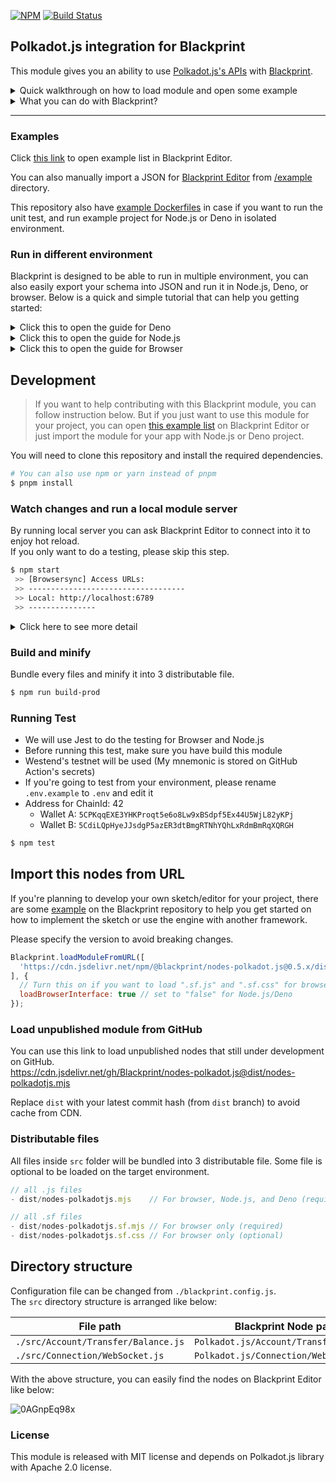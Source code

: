 [![NPM](https://img.shields.io/npm/v/@blackprint/nodes-polkadot.js.svg)](https://www.npmjs.com/package/@blackprint/nodes-polkadot.js)
[![Build Status](https://github.com/Blackprint/nodes-polkadot.js/actions/workflows/build.yml/badge.svg?branch=main)](https://github.com/Blackprint/nodes-polkadot.js/actions/workflows/build.yml)

## Polkadot.js integration for Blackprint

This module gives you an ability to use [Polkadot.js's APIs](https://polkadot.js.org/docs/api) with [Blackprint](https://github.com/Blackprint/Blackprint).

<details>
	<summary>Quick walkthrough on how to load module and open some example</summary>

> If the video looks blurry, please play it in fullscreen

https://user-images.githubusercontent.com/11073373/153986424-9e75c62e-42a8-49eb-b9af-144801067e00.mp4

Below is the summary and some information of the video:
1. Open Blackprint editor's sketch page
2. Creating notes node (this module get loaded when you choose the example)
3. Load `nodes-polkadot.js` module from NPM repository
    - You may see a loading progress on your first try
4. Creating new nodes from `nodes-polkadot.js` module
5. Opening example that get loaded to our editor when we choose the module
    - The example is loaded from the published release on NPM registry
    - But you can also manually copy paste the JSON content from the [/example](https://github.com/Blackprint/nodes-polkadot.js/tree/main/example) directory to load it on the editor
6. Open `encrypt/decrypt` example
    - If the published example for `encrypt/decrypt` was looks compact and complicated, please import from the updated [/example](https://github.com/Blackprint/nodes-polkadot.js/tree/main/example) instead
    - On this example there are 2 keypair that is randomly generated, the address may different and causes the `Decrypt Data` node can't decrypted the data from `Encrypt Data` node because the author address was different
    - You will need to copy Alice's wallet address from `Log` node to `Input` node that connected to `Encrypt Data`, the node then will encrypt the data with Alice's public key/wallet address
    - The `testing` message will now get encrypted for Alice's wallet from Bob's wallet and can be decrypted by Alice's wallet where the author is Bob's wallet
7. Open `sign verify: extension` example
    - On your first try, you may need to allow Blackprint on your Polkadot.js's browser extension
    - Then, please copy your wallet address for testing into the input box
    - After you connect the signer, it will ask your extension to sign the message: `testing`
    - By the way if you see an error message on my DevTools, it's because I canceled the extension to sign the message

</details>

<details>
	<summary>What you can do with Blackprint?</summary>

Blackprint is designed to be flexible, it's not limited to browser only or for web development only. For an example you can also build a Telegram bot with Blackprint for sending balances between account:

> If the video looks blurry, please play it in fullscreen

https://user-images.githubusercontent.com/11073373/187060396-f7d66d23-f69d-4237-9393-9c7e26874ef2.mp4

</details>

---

### Examples
Click [this link](https://blackprint.github.io/#page/sketch/1#;openExample:github.com/Blackprint/nodes-polkadot.js) to open example list in Blackprint Editor.

You can also manually import a JSON for [Blackprint Editor](https://blackprint.github.io/dev.html) from [/example](https://github.com/Blackprint/nodes-polkadot.js/tree/main/example) directory.

This repository also have [example Dockerfiles](https://github.com/Blackprint/nodes-polkadot.js/tree/main/.github/docker) in case if you want to run the unit test, and run example project for Node.js or Deno in isolated environment.

### Run in different environment
Blackprint is designed to be able to run in multiple environment, you can also easily export your schema into JSON and run it in Node.js, Deno, or browser. Below is a quick and simple tutorial that can help you getting started:

<details>
	<summary>Click this to open the guide for Deno</summary>

When using Deno, it's pretty easy to start with as you can easily import module with URL natively. Let's get straight into the code, for a quick start you can copy and paste the code below:
```js
import Blackprint from 'https://cdn.skypack.dev/@blackprint/engine';

// Only allow load module from specific domain
Blackprint.allowModuleOrigin('cdn.jsdelivr.net');

// Fix the bundled version of Polkadot.js's library for Deno
globalThis.location = { href: '' };

// Create the instance and import the JSON
let MyInstance = new Blackprint.Engine();
await MyInstance.importJSON(`{ ... }`);

// Don't forget to add an ID to your node so you can easily access it like below
let { your_node_id, other_node_id } = MyInstance.ref;
```

After you replaced the JSON, you can run the app with:
```sh
$ deno run --allow-net ./init.mjs
```

https://user-images.githubusercontent.com/11073373/187770396-4048ee38-80b4-4dc6-b77e-4de530d4e01b.mp4

---

</details>

<details>
	<summary>Click this to open the guide for Node.js</summary>

When using Node.js you will need to install the Blackprint Engine and the modules. But you can also import the module via URL and it will be downloaded when you run your app.
```sh
$ cd /your/project/folder
$ npm init
$ pnpm i @blackprint/engine @blackprint/nodes-polkadot.js
```

For a quick start, you can copy and paste the code below:
```js
import Blackprint from "@blackprint/engine";

// For this module on Node.js, you must import/install this module manually as it has dependencies
import "@blackprint/nodes-polkadot.js/dist/nodes-polkadotjs.mjs";

let json = { ... };

// Remove Polkadot module URL as it already been loaded manually
json._.moduleJS = json._.moduleJS.filter(url => !url.includes('@blackprint/nodes-polkadot.js'));

// Only allow load module from specific domain (if using URL module loader)
Blackprint.allowModuleOrigin('cdn.jsdelivr.net');

// Create the instance and import the JSON
let MyInstance = new Blackprint.Engine();
await MyInstance.importJSON(json);

// Don't forget to add an ID to your node so you can easily access it like below
let { your_node_id, other_node_id } = MyInstance.ref;
```

After you replaced the JSON, you can run the app with:
```sh
$ node ./init.mjs

# If you want to use HTTPS module loader you need to use this
$ node --loader ./node_modules/@blackprint/engine/es6-https-loader.mjs ./init.mjs
```

https://user-images.githubusercontent.com/11073373/187770503-c1a3fe92-c005-4d8d-96e4-8cb67e49c536.mp4

---

</details>

<details>
	<summary>Click this to open the guide for Browser</summary>

For browser, you will need to import the Blackprint Engine and the Vue framework. Below is the HTML example if you want to use CDN to load the library:
```html
<head>
  <!-- Blackprint Engine -->
  <script src="https://cdn.jsdelivr.net/npm/@blackprint/engine"></script>
  
  <!-- Vue 3 -->
  <script src="https://unpkg.com/vue@next"></script>
</head>
```

If you prefer to use bundler like Webpack or Vite, you may need to install the module with a package manager first:
```sh
$ pnpm install @blackprint/engine vue@next
```

After that you can write your Vue template and bind the engine instance with your Vue app:
```html
<body>
  <!-- Your Vue template -->
  <div id="v-model-basic">
    Port value: {{ your_node_id.Output.MyPort }}

    <input @input="your_node_id.Input.MyPortIn = $event.target.value">
  </div>

  <script>
    // Only allow module import from cdn.jsdelivr.net  
    Blackprint.allowModuleOrigin('cdn.jsdelivr.net');

    // Create new engine instance
    var instance = new Blackprint.Engine();

    // You can copy paste this to Blackprint Editor
    instance.importJSON(`{ ... }`).then(function(){
      // Create Vue app and bind the Blackprint port references with the app
      Vue.createApp({
        data() {
          // Obtain Interface by ID and get the port references
          let { your_node_id, other_node_id } = instance.ref;

          // Vue 3 is using Proxy for their reactivity
          // You may need to use event listener and update Vue element's value manually like:
          your_node_id.IOutput.MyPort.on('value', ({ port })=> this.myProp = port.value);

          // Put the ports reference to this component scope
          return { your_node_id, other_node_id };
        }
      }).mount('#v-model-basic');
    });
  </script>
</body>
```

That's it, don't forget to add an ID to your node so you can easily access it from `instance.ref`.

Some example:
1. [Blackprint + Vue 3](https://jsbin.com/ricoyej/edit?html,output)
2. [Blackprint + React](https://jsbin.com/lexidop/edit?js,output)

---

</details>

## Development
> If you want to help contributing with this Blackprint module, you can follow instruction below. But if you just want to use this module for your project, you can open [this example list](https://blackprint.github.io/#page/sketch/1#;openExample:github.com/Blackprint/nodes-polkadot.js) on Blackprint Editor or just import the module for your app with Node.js or Deno project.

You will need to clone this repository and install the required dependencies.
```sh
# You can also use npm or yarn instead of pnpm
$ pnpm install
```

### Watch changes and run a local module server
By running local server you can ask Blackprint Editor to connect into it to enjoy hot reload.<br>
If you only want to do a testing, please skip this step.
```sh
$ npm start
 >> [Browsersync] Access URLs:
 >> -----------------------------------
 >> Local: http://localhost:6789
 >> ---------------
```

<details>
  <summary>Click here to see more detail</summary>

After running the module server, you can go to https://blackprint.github.io/dev.html and open a new sketch. Click the main menu on the top left and click Remote -> Module, then paste your module server's URL the click Connect.

![brave_7NcrWUt66n](https://user-images.githubusercontent.com/11073373/159176092-7271f980-2a70-4e38-8830-e9746170426d.png)
</details>

### Build and minify
Bundle every files and minify it into 3 distributable file.
```sh
$ npm run build-prod
```

### Running Test
- We will use Jest to do the testing for Browser and Node.js
- Before running this test, make sure you have build this module
- Westend's testnet will be used (My mnemonic is stored on GitHub Action's secrets)
- If you're going to test from your environment, please rename `.env.example` to `.env` and edit it
- Address for ChainId: 42
  - Wallet A: `5CPKqqEXE3YHKProqt5e6o8Lw9xBSdpf5Ex44U5WjL82yKPj`
  - Wallet B: `5CdiLQpHyeJJsdgP5azER3dtBmgRTNhYQhLxRdmBmRqXQRGH`

```sh
$ npm test
```

## Import this nodes from URL
If you're planning to develop your own sketch/editor for your project, there are some [example](https://github.com/Blackprint/Blackprint#example) on the Blackprint repository to help you get started on how to implement the sketch or use the engine with another framework.

Please specify the version to avoid breaking changes.

```js
Blackprint.loadModuleFromURL([
  'https://cdn.jsdelivr.net/npm/@blackprint/nodes-polkadot.js@0.5.x/dist/nodes-polkadotjs.mjs'
], {
  // Turn this on if you want to load ".sf.js" and ".sf.css" for browser
  loadBrowserInterface: true // set to "false" for Node.js/Deno
});
```

### Load unpublished module from GitHub
You can use this link to load unpublished nodes that still under development on GitHub.<br>
https://cdn.jsdelivr.net/gh/Blackprint/nodes-polkadot.js@dist/nodes-polkadotjs.mjs

Replace `dist` with your latest commit hash (from `dist` branch) to avoid cache from CDN.

### Distributable files

All files inside `src` folder will be bundled into 3 distributable file. Some file is optional to be loaded on the target environment.

```js
// all .js files
- dist/nodes-polkadotjs.mjs    // For browser, Node.js, and Deno (required)

// all .sf files
- dist/nodes-polkadotjs.sf.mjs // For browser only (required)
- dist/nodes-polkadotjs.sf.css // For browser only (optional)
```

## Directory structure

Configuration file can be changed from `./blackprint.config.js`.<br>
The `src` directory structure is arranged like below:

| File path | Blackprint Node path |
|---|---|
| `./src/Account/Transfer/Balance.js`| `Polkadot.js/Account/Transfer/Balance` |
| `./src/Connection/WebSocket.js`| `Polkadot.js/Connection/WebSocket` |

With the above structure, you can easily find the nodes on Blackprint Editor like below:

![0AGnpEq98x](https://user-images.githubusercontent.com/11073373/162767398-c35de16e-e1a8-4b47-9686-821927b6c3c4.png)


### License
This module is released with MIT license and depends on Polkadot.js library with Apache 2.0 license.

<!--
https://github.com/polkadot-js/api/pull/4672 (PR merging GPL library)
https://github.com/polkadot-js/api/issues/2666 (Why Apache 2.0 license)
-->